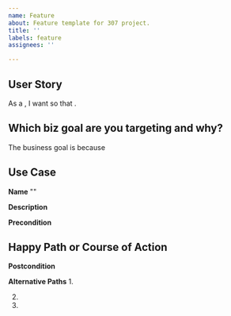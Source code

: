 ```yaml
---
name: Feature
about: Feature template for 307 project.
title: ''
labels: feature
assignees: ''

---
```


## User Story
As a <type of user>, I want <some goal> so that <some reason>. 

## Which biz goal are you targeting and why?
The business goal is <goal> because

## Use Case

**Name**
""

**Description**


**Precondition**


**Happy Path or Course of Action**
- 

**Postcondition**


**Alternative Paths**
1.

2.

3.
